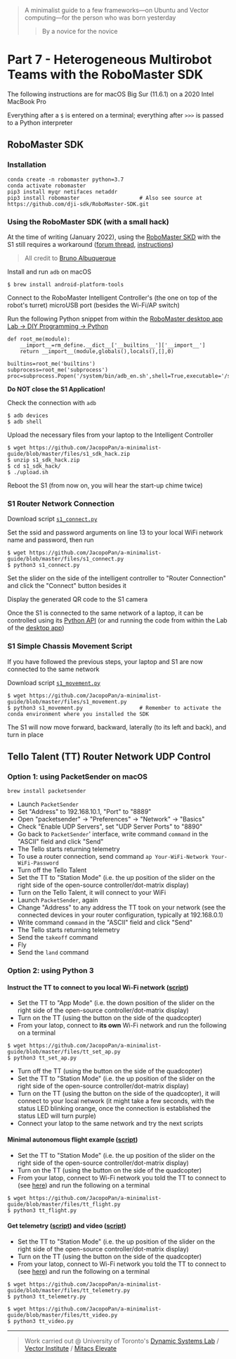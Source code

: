> A minimalist guide to  a few frameworks⁠—on Ubuntu and Vector computing⁠—for the person who was born yesterday
>> By a novice for the novice

# Part 7 - Heterogeneous Multirobot Teams with the RoboMaster SDK

The following instructions are for macOS Big Sur (11.6.1) on a 2020 Intel MacBook Pro

Everything after a `$` is entered on a terminal; everything after `>>>` is passed to a Python interpreter

## RoboMaster SDK

### Installation

```
conda create -n robomaster python=3.7
conda activate robomaster
pip3 install myqr netifaces netaddr
pip3 install robomaster                   # Also see source at https://github.com/dji-sdk/RoboMaster-SDK.git 
```

### Using the RoboMaster SDK (with a small hack)

At the time of writing (January 2022), using the [RoboMaster SKD](https://github.com/dji-sdk/RoboMaster-SDK) with the S1 still requires a workaround ([forum thread](https://forum.dji.com/forum.php?mod=viewthread&tid=212767), [instructions](https://github.com/JacopoPan/a-minimalist-guide/blob/master/files/s1_sdk_hack.zip))

<!--
[alternative](https://github.com/JacopoPan/a-minimalist-guide/blob/master/files/s1_sdk_hack_2.zip)
-->

> All credit to [Bruno Albuquerque](https://github.com/brunoga)

Install and run `adb` on macOS
```
$ brew install android-platform-tools
```

Connect to the RoboMaster Intelligent Controller's (the one on top of the robot's turret) microUSB port (besides the Wi-Fi/AP switch)

Run the following Python snippet from within the [RoboMaster desktop app Lab -> DIY Programming -> Python](https://www.dji.com/ca/robomaster-s1/downloads)
```
def root_me(module):
    __import__=rm_define.__dict__['__builtins__']['__import__']
    return __import__(module,globals(),locals(),[],0)

builtins=root_me('builtins')
subprocess=root_me('subprocess')
proc=subprocess.Popen('/system/bin/adb_en.sh',shell=True,executable='/system/bin/sh',stdout=subprocess.PIPE,stderr=subprocess.PIPE)
```
**Do NOT close the S1 Application!**

Check the connection with `adb`
```
$ adb devices
$ adb shell
```

Upload the necessary files from your laptop to the Intelligent Controller
```
$ wget https://github.com/JacopoPan/a-minimalist-guide/blob/master/files/s1_sdk_hack.zip
$ unzip s1_sdk_hack.zip
$ cd s1_sdk_hack/
$ ./upload.sh
```

Reboot the S1 (from now on, you will hear the start-up chime twice)

### S1 Router Network Connection

Download script [`s1_connect.py`](https://github.com/JacopoPan/a-minimalist-guide/blob/master/files/s1_connect.py)

Set the ssid and password arguments on line 13 to your local WiFi network name and password, then run
```
$ wget https://github.com/JacopoPan/a-minimalist-guide/blob/master/files/s1_connect.py
$ python3 s1_connect.py
```

Set the slider on the side of the intelligent controller to "Router Connection" and click the "Connect" button besides it

Display the generated QR code to the S1 camera

Once the S1 is connected to the same network of a laptop, it can be controlled using its [Python API](https://www.dji.com/ca/robomaster-s1/programming-guide) (or and running the code from within the Lab of the [desktop app](https://www.dji.com/ca/robomaster-s1/downloads))

### S1 Simple Chassis Movement Script

If you have followed the previous steps, your laptop and S1 are now connected to the same network

Download script [`s1_movement.py`](https://github.com/JacopoPan/a-minimalist-guide/blob/master/files/s1_movement.py)

```
$ wget https://github.com/JacopoPan/a-minimalist-guide/blob/master/files/s1_movement.py
$ python3 s1_movement.py                  # Remember to activate the conda environment where you installed the SDK
```

The S1 will now move forward, backward, laterally (to its left and back), and turn in place








## Tello Talent (TT) Router Network UDP Control

### Option 1: using PacketSender on macOS

```
brew install packetsender
```

- Launch `PacketSender` 
- Set "Address" to 192.168.10.1, "Port" to "8889"
- Open "packetsender" -> "Preferences" -> "Network" -> "Basics"
- Check "Enable UDP Servers", set "UDP Server Ports" to "8890"
- Go back to `PacketSender`' interface, write command `command` in the "ASCII" field and click "Send"
- The Tello starts returning telemetry
- To use a router connection, send command `ap Your-WiFi-Network Your-WiFi-Password`
- Turn off the Tello Talent
- Set the TT to "Station Mode" (i.e. the up position of the slider on the right side of the open-source controller/dot-matrix display)
- Turn on the Tello Talent, it will connect to your WiFi
- Launch `PacketSender`, again
- Change "Address" to any address the TT took on your network (see the connected devices in your router configuration, typically at 192.168.0.1)
- Write command `command` in the "ASCII" field and click "Send"
- The Tello starts returning telemetry
- Send the `takeoff` command
- Fly
- Send the `land` command


### Option 2: using Python 3

#### Instruct the TT to connect to you local Wi-Fi network ([script](https://github.com/JacopoPan/a-minimalist-guide/blob/master/files/tt_set_ap.py))

- Set the TT to "App Mode" (i.e. the down position of the slider on the right side of the open-source controller/dot-matrix display)
- Turn on the TT (using the button on the side of the quadcopter)
- From your latop, connect to **its own** Wi-Fi network and run the following on a terminal

```
$ wget https://github.com/JacopoPan/a-minimalist-guide/blob/master/files/tt_set_ap.py
$ python3 tt_set_ap.py
```

- Turn off the TT (using the button on the side of the quadcopter)
- Set the TT to "Station Mode" (i.e. the up position of the slider on the right side of the open-source controller/dot-matrix display)
- Turn on the TT (using the button on the side of the quadcopter), it will connect to your local network (it might take a few seconds, with the status LED blinking orange, once the connection is established the status LED will turn purple)
- Connect your latop to the same network and try the next scripts

#### Minimal autonomous flight example ([script](https://github.com/JacopoPan/a-minimalist-guide/blob/master/files/tt_flight.py))

- Set the TT to "Station Mode" (i.e. the up position of the slider on the right side of the open-source controller/dot-matrix display)
- Turn on the TT (using the button on the side of the quadcopter)
- From your latop, connect to Wi-Fi network you told the TT to connect to (see [here](https://github.com/JacopoPan/a-minimalist-guide/blob/master/Part7-Heterogeneous-Multirobot-Teams-with-the-RoboMaster-SDK.md#instruct-the-tt-to-connect-to-you-local-wi-fi-network)) and run the following on a terminal

```
$ wget https://github.com/JacopoPan/a-minimalist-guide/blob/master/files/tt_flight.py
$ python3 tt_flight.py
```

#### Get telemetry ([script](https://github.com/JacopoPan/a-minimalist-guide/blob/master/files/tt_telemetry.py)) and video ([script](https://github.com/JacopoPan/a-minimalist-guide/blob/master/files/tt_video.py))

- Set the TT to "Station Mode" (i.e. the up position of the slider on the right side of the open-source controller/dot-matrix display)
- Turn on the TT (using the button on the side of the quadcopter)
- From your latop, connect to Wi-Fi network you told the TT to connect to (see [here](https://github.com/JacopoPan/a-minimalist-guide/blob/master/Part7-Heterogeneous-Multirobot-Teams-with-the-RoboMaster-SDK.md#instruct-the-tt-to-connect-to-you-local-wi-fi-network)) and run the following on a terminal

```
$ wget https://github.com/JacopoPan/a-minimalist-guide/blob/master/files/tt_telemetry.py
$ python3 tt_telemetry.py
```

```
$ wget https://github.com/JacopoPan/a-minimalist-guide/blob/master/files/tt_video.py
$ python3 tt_video.py
```

-------
> Work carried out @ University of Toronto's [Dynamic Systems Lab](https://github.com/utiasDSL) / [Vector Institute](https://github.com/VectorInstitute) / [Mitacs Elevate](https://www.mitacs.ca/en/projects/multi-agent-reinforcement-learning-decentralized-uavugv-cooperative-exploration)

